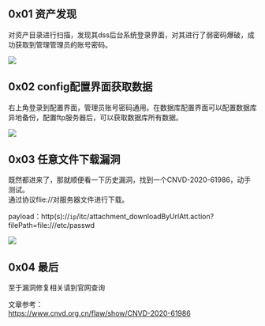 0x01 资产发现
---------

对资产目录进行扫描，发现其dss后台系统登录界面，对其进行了弱密码爆破，成功获取到管理管理员的账号密码。

[![](https://shs3.b.qianxin.com/attack_forum/2021/05/attach-0b3a75a8ca3f759b3595aad0de68b7b438090a8f.png)](https://shs3.b.qianxin.com/attack_forum/2021/05/attach-0b3a75a8ca3f759b3595aad0de68b7b438090a8f.png)

0x02 config配置界面获取数据
-------------------

右上角登录到配置界面，管理员账号密码通用。在数据库配置界面可以配置数据库异地备份，配置ftp服务器后，可以获取数据库所有数据。

[![](https://shs3.b.qianxin.com/attack_forum/2021/05/attach-362bddb984820e63d9de2acc9f56ed977ad4f7e7.png)](https://shs3.b.qianxin.com/attack_forum/2021/05/attach-362bddb984820e63d9de2acc9f56ed977ad4f7e7.png)

0x03 任意文件下载漏洞
-------------

既然都进来了，那就顺便看一下历史漏洞，找到一个CNVD-2020-61986，动手测试。  
通过协议flie://对服务器文件进行下载。

payload：http(s)://`ip`/itc/attachment\_downloadByUrlAtt.action?filePath=file:///etc/passwd

[![](https://shs3.b.qianxin.com/attack_forum/2021/05/attach-be2d04ed2d9082a355e34856c7b77d2592177fd9.png)](https://shs3.b.qianxin.com/attack_forum/2021/05/attach-be2d04ed2d9082a355e34856c7b77d2592177fd9.png)

0x04 最后
-------

至于漏洞修复相关请到官网查询

文章参考：  
<https://www.cnvd.org.cn/flaw/show/CNVD-2020-61986>